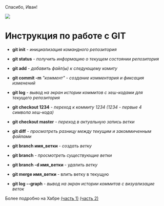 Спасибо, Иван!




![](https://git-scm.com/images/logos/downloads/Git-Logo-White.png)
# Инструкция по работе с GIT

* **git init** - *инициализация командного репозитория*
* **git status** - *получить информацию о текущем состоянии репозитория*
* **git add** - *добавить файл(ы) к следующему комиту*
* **git commit -m** *"коммент" - создание комментария и фиксация изменений*
* **git log** - *вывод на экран истории коммитов с хеш-кодами для текущего репозитория*
* **git checkout 1234** - *переход к коммиту 1234 (1234 - первые 4 символа хеш-кода)*
* **git checkout master** - *переход в актуальную запись ветки*
* **git diff** - *просмотреть разницу между текущим и закоммиченным файлами*
* **git branch имя_ветки** - *создать ветку* 
* **git branch** - *просмотреть существующие ветки*

* **git branch -d имя_ветки** - *удалить ветку*
* **git merge имя_ветки** - влить ветку в текущую


* **git log --graph** - *вывод на экран истории коммитов с визуализацие веток*

Более подробно на Хабре [(часть 1)](https://habr.com/ru/post/541258/)  [(часть 2)](https://habr.com/ru/post/542616/)

